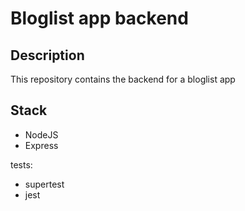 # Bloglist app backend

## Description

This repository contains the backend for a bloglist app

## Stack

- NodeJS
- Express

tests:

- supertest
- jest

